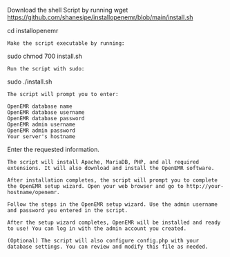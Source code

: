 Download the shell Script by running
  wget https://github.com/shanesipe/installopenemr/blob/main/install.sh
   
   cd installopenemr

    Make the script executable by running:

sudo chmod 700 install.sh

    Run the script with sudo:

sudo ./install.sh

    The script will prompt you to enter:

    OpenEMR database name
    OpenEMR database username
    OpenEMR database password
    OpenEMR admin username
    OpenEMR admin password
    Your server's hostname

Enter the requested information.

    The script will install Apache, MariaDB, PHP, and all required extensions. It will also download and install the OpenEMR software.

    After installation completes, the script will prompt you to complete the OpenEMR setup wizard. Open your web browser and go to http://your-hostname/openemr.

    Follow the steps in the OpenEMR setup wizard. Use the admin username and password you entered in the script.

    After the setup wizard completes, OpenEMR will be installed and ready to use! You can log in with the admin account you created.

    (Optional) The script will also configure config.php with your database settings. You can review and modify this file as needed.
